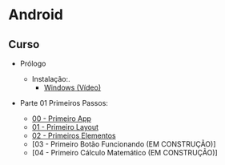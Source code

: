 # Android


## Curso

- Prólogo
  - Instalação:.
    - [Windows (Vídeo)](https://youtu.be/0AJtabl7nkw)

- Parte 01 Primeiros Passos:
   - [00 - Primeiro App](android_files/curso/00/00-primeiro_app.html)
   - [01 - Primeiro Layout](android_files/curso/01/01-simples_layout.html)
   - [02 - Primeiros Elementos](android_files/curso/02/02-alguns_elementos.html)
   - [03 - Primeiro Botão Funcionando (EM CONSTRUÇÃO)]
   - [04 - Primeiro Cálculo Matemático (EM CONSTRUÇÃO)]



<!-- - Parte 01 Variáveis:
  - [01 - Tipos de variáveis](c_files/curso/01/01-tipos.html)
- Parte 02 Comandos de Controle:
  - [02 - Comandos Condicionais](c_files/curso/01/02-condicional.html)
  - [03 - Comandos de Repetição](c_files/curso/01/03-repeticao.html)
- Parte 03 Arrays:
  - [04 - Arrays](c_files/curso/01/04-arrays.html)
  - [05 - Strings](c_files/curso/01/05-strings.html)
- Parte 04 Funções:
  - [06 - Funções](c_files/curso/01/06-funcoes.html)
  - [07 - Ponteiros e passagem por valor ou referência](c_files/curso/01/06.02-ponteiros.html)


## Listas

- [03 - Comandos de Repetição](c_files/listas/03-repeticao/lista_repeticao.html)
- [04 - Arrays](c_files/listas/04-arrays/lista_arrays.html)
- [05 - Strings](c_files/listas/05-strings/lista_strings.html)
- [06 - Funções](c_files/listas/06-funcoes/lista_funcoes.html)
- [07 - Funções (Passagem por valor ou referência)](c_files/listas/06.02-funcoes/lista_funcoes_referencia.html) -->
